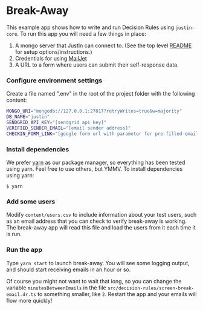 
# Break-Away

This example app shows how to write and run Decision Rules using `justin-core`. To run this app you will need a few things in place:
1. A mongo server that JustIn can connect to. (See the top level [README](../) for setup options/instructions.)
2. Credentials for using [MailJet](https://mailjet.com)
3. A URL to a form where users can submit their self-response data.

### Configure environment settings

Create a file named ".env" in the root of the project folder with the following content:

```bash
MONGO_URI="mongodb://127.0.0.1:27017?retryWrites=true&w=majority"
DB_NAME="justin"
SENDGRID_API_KEY="[sendgrid api key]"
VERIFIED_SENDER_EMAIL="[email sender address]"
CHECKIN_FORM_LINK="[google form url with parameter for pre-filled email]"

```
### Install dependencies

We prefer [yarn](https://yarnpkg.com/) as our package manager, so everything has been tested using yarn. Feel free to use others, but YMMV. To install dependencies using yarn:

```
$ yarn
```


### Add some users

Modify `content/users.csv` to include information about your test users, such as an email address that you can check to verify break-away is working. The break-away app will read this file and load the users from it each time it is run.

### Run the app

Type `yarn start` to launch break-away. You will see some logging output, and should start receiving emails in an hour or so. 

Of course you might not want to wait that long, so you can change the variable `minutesBetweenEmails` in the file `src/decision-rules/screen-break-email.dr.ts` to something smaller, like `2`. Restart the app and your emails will flow more quickly!